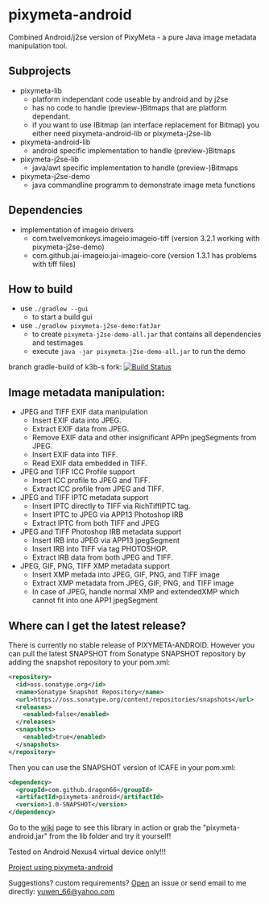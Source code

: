 # pixymeta-android
Combined Android/j2se version of PixyMeta - a pure Java image metadata manipulation tool.

## Subprojects

* pixymeta-lib
  * platform independant code useable by android and by j2se
  * has no code to handle (preview-)Bitmaps that are platform dependant.
  * if you want to use IBitmap (an interface replacement for Bitmap) you either need pixymeta-android-lib or pixymeta-j2se-lib
* pixymeta-android-lib
  * android specific implementation to handle (preview-)Bitmaps
* pixymeta-j2se-lib
  * java/awt specific implementation to handle (preview-)Bitmaps
* pixymeta-j2se-demo
  * java commandline programm to demonstrate image meta functions

## Dependencies 

* implementation of imageio drivers 
  * com.twelvemonkeys.imageio:imageio-tiff (version 3.2.1 working with pixymeta-j2se-demo)
  * com.github.jai-imageio:jai-imageio-core (version 1.3.1 has problems with tiff files)

## How to build

* use `./gradlew --gui` 
  * to start a build gui
* use `./gradlew pixymeta-j2se-demo:fatJar` 
  * to create `pixymeta-j2se-demo-all.jar` that contains all dependencies and testimages
  * execute `java -jar pixymeta-j2se-demo-all.jar` to run the demo
   
  

branch gradle-build of k3b-s fork: [![Build Status](https://travis-ci.org/k3b/pixymeta-android.svg?branch=gradle-build)](https://travis-ci.org/k3b/pixymeta-android)

Image metadata manipulation:
----------------------------------------
- JPEG and TIFF EXIF data manipulation
   * Insert EXIF data into JPEG.
   * Extract EXIF data from JPEG.
   * Remove EXIF data and other insignificant APPn jpegSegments from JPEG.
   * Insert EXIF data into TIFF.
   * Read EXIF data embedded in TIFF.
- JPEG and TIFF ICC Profile support
   * Insert ICC profile to JPEG and TIFF.
   * Extract ICC profile from JPEG and TIFF.
- JPEG and TIFF IPTC metadata support
   * Insert IPTC directly to TIFF via RichTiffIPTC tag.
   * Insert IPTC to JPEG via APP13 Photoshop IRB
   * Extract IPTC from both TIFF and JPEG
- JPEG and TIFF Photoshop IRB metadata support
   * Insert IRB into JPEG via APP13 jpegSegment
   * Insert IRB into TIFF via tag PHOTOSHOP.
   * Extract IRB data from both JPEG and TIFF.
- JPEG, GIF, PNG, TIFF XMP metadata support
   * Insert XMP metada into JPEG, GIF, PNG, and TIFF image
   * Extract XMP metadata from JPEG, GIF, PNG, and TIFF image
   * In case of JPEG, handle normal XMP and extendedXMP which cannot fit into one APP1 jpegSegment

Where can I get the latest release?
-----------------------------------
There is currently no stable release of PIXYMETA-ANDROID. However you can pull the latest SNAPSHOT from Sonatype SNAPSHOT repository by adding the snapshot repository to your pom.xml:
 
```xml
<repository>
  <id>oss.sonatype.org</id>
  <name>Sonatype Snapshot Repository</name>
  <url>https://oss.sonatype.org/content/repositories/snapshots</url>
  <releases>
    <enabled>false</enabled>
  </releases>
  <snapshots>
    <enabled>true</enabled>
  </snapshots>
</repository> 
```

Then you can use the SNAPSHOT version of ICAFE in your pom.xml:

```xml
<dependency>
  <groupId>com.github.dragon66</groupId>
  <artifactId>pixymeta-android</artifactId>
  <version>1.0-SNAPSHOT</version>
</dependency>
``` 

Go to the [wiki] page to see this library in action or grab the "pixymeta-android.jar" from the lib folder and try it yourself!

[wiki]:https://github.com/dragon66/pixymeta-android/wiki
[Open]:https://github.com/dragon66/pixymeta-android/issues/new
Tested on Android Nexus4 virtual device only!!!

[Project using pixymeta-android](https://github.com/CreativeCommons-Seneca/cc-xmp-tag)

Suggestions? custom requirements? [Open] an issue or send email to me directly: yuwen_66@yahoo.com
